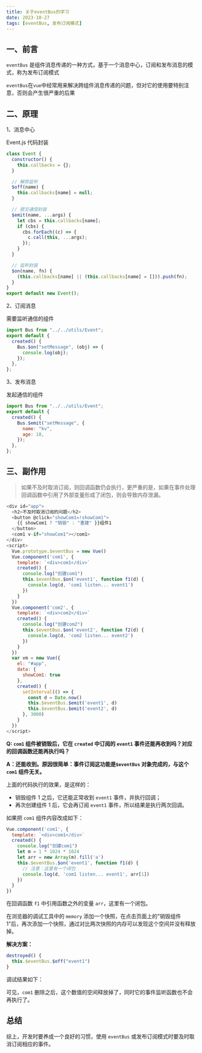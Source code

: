 ```yaml
---
title: 关于eventBus的学习
date: 2023-10-27
tags: [eventBus, 发布订阅模式]
---
```


## 一、前言

`eventBus` 是组件消息传递的一种方式，基于一个消息中心，订阅和发布消息的模式，称为发布订阅模式

`eventBus`在`vue`中经常用来解决跨组件消息传递的问题，但对它的使用要特别注意，否则会产生很严重的后果

<!-- more -->

## 二、原理

1、消息中心

Event.js 代码封装

```js
class Event {
  constructor() {
    this.callbacks = {};
  }

  // 解除监听
  $off(name) {
    this.callbacks[name] = null;
  }

  // 提交通信封装
  $emit(name, ...args) {
    let cbs = this.callbacks[name];
    if (cbs) {
      cbs.forEach((c) => {
        c.call(this, ...args);
      });
    }
  }

  // 监听封装
  $on(name, fn) {
    (this.callbacks[name] || (this.callbacks[name] = [])).push(fn);
  }
}
export default new Event();
```

2、订阅消息

需要监听通信的组件

```js
import Bus from "../../utils/Event";
export default {
  created() {
    Bus.$on("setMessage", (obj) => {
      console.log(obj);
    });
  },
};
```

3、发布消息

发起通信的组件

```js
import Bus from "../../utils/Event";
export default {
  created() {
    Bus.$emit("setMessage", {
      name: "kv",
      age: 18,
    });
  },
};
```

## 三、副作用

> 如果不及时取消订阅，则回调函数仍会执行，更严重的是，如果在事件处理回调函数中引用了外部变量形成了闭包，则会导致内存泄漏。

```js
<div id="app">
  <h2>不及时取消订阅的问题</h2>
  <button @click="showCom1=!showCom1">
    {{ showCom1 ? "销毁" : "重建" }}组件1
  </button>
  <com1 v-if="showCom1"></com1>
</div>
<script>
  Vue.prototype.$eventBus = new Vue()
  Vue.component('com1', {
    template: `<div>com1</div>`
    created() {
      console.log("创建com1")
      this.$eventBus.$on('event1', function f1(d) {
        console.log(d, 'com1 listen... event1')
      })
    }
  })
  Vue.component('com2', {
    template: `<div>com2</div>`
    created() {
      console.log("创建com2")
      this.$eventBus.$on('event2', function f2(d) {
        console.log(d, 'com2 listen... event2')
      })
    }
  })
  var vm = new Vue({
    el: "#app",
    data: {
      showCom1: true
    },
    created() {
      setInterval(() => {
        const d = Date.now()
        this.$eventBus.$emit('event1', d)
        this.$eventBus.$emit('event2', d)
      }, 3000)
    }
  })
</script>
```

**Q: `com1` 组件被销毁后，它在 `created` 中订阅的 `event1` 事件还能再收到吗？对应的回调函数还能再执行吗？**

**A：还能收到。原因很简单：事件订阅这功能是`$eventBus` 对象完成的，与这个 `com1` 组件无关。**

上面的代码执行的效果，是这样的：

- 销毁组件 1 之后，它还能正常收到 `event1` 事件，并执行回调；
- 再次创建组件 1 后，它会再订阅 `event1` 事件，所以结果是执行两次回调。

如果把 `com1` 组件内容改成如下：

```js
Vue.component('com1', {
  template: `<div>com1</div>`
  created() {
    console.log("创建com1")
    let m = 1 * 1024 * 1024
    let arr = new Array(m).fill('a')
    this.$eventBus.$on('event1', function f1(d) {
      // 注意：这里有一个闭包
      console.log(d, 'com1 listen... event1', arr[1])
    })
  }
})
```

在回调函数 `f1` 中引用函数之外的变量 `arr`，这里有一个闭包。

在浏览器的调试工具中的 `memory` 添加一个快照，在点击页面上的"销毁组件 1"后，再次添加一个快照，通过对比两次快照的内存可以发现这个空间并没有释放掉。

**解决方案：**

```js
destroyed() {
  this.$eventBus.$off("event1")
}
```

调试结果如下：

可见，`com1` 删除之后，这个数值的空间释放掉了，同时它的事件监听函数也不会再执行了。

## 总结

综上，开发时要养成一个良好的习惯，使用 `eventBus` 或发布订阅模式时要及时取消订阅相应的事件。
